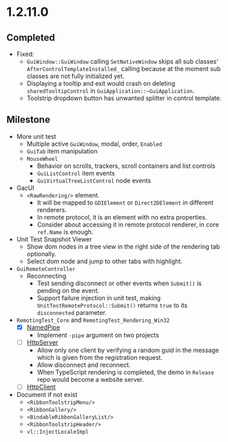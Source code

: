 # 1.2.11.0

## Completed

- Fixed:
  - `GuiWindow::GuiWindow` calling `SetNativeWindow` skips all sub classes' `AfterControlTemplateInstalled_` calling because at the moment sub classes are not fully initialized yet.
  - Displaying a tooltip and exit would crash on deleting `sharedTooltipControl` in `GuiApplication::~GuiApplication`.
  - Toolstrip dropdown button has unwanted splitter in control template.

## Milestone

- More unit test
  - Multiple active `GuiWindow`, modal, order, `Enabled`
  - `GuiTab` item manipulation
  - `MouseWheel`
    - Behavior on scrolls, trackers, scroll containers and list controls
    - `GuiListControl` item events
    - `GuiVirtualTreeListControl` node events
- GacUI
  - `<RawRendering/>` element.
    - It will be mapped to `GDIElement` or `Direct2DElement` in different renderers.
    - In remote protocol, it is an element with no extra properties.
    - Consider about accessing it in remote protocol renderer, in core `ref.Name` is enough.
- Unit Test Snapshot Viewer
  - Show dom nodes in a tree view in the right side of the rendering tab optionally.
  - Select dom node and jump to other tabs with highlight.
- `GuiRemoteController`
  - Reconnecting
    - Test sending disconnect or other events when `Submit()` is pending on the event.
    - Support failure injection in unit test, making `UnitTestRemoteProtocol::Submit()` returns `true` to its `disconnected` parameter.
- `RemotingTest_Core` and `RemotingTest_Rendering_Win32`
  - [x] [NamedPipe](https://learn.microsoft.com/en-us/windows/win32/ipc/named-pipe-server-using-overlapped-i-o)
    - Implement `-pipe` argument on two projects
  - [ ] [HttpServer](https://learn.microsoft.com/en-us/windows/win32/http/using-http-server-api)
    - Allow only one client by verifying a random guid in the message which is given from the registration request.
    - Allow disconnect and reconnect.
    - When TypeScript rendering is completed, the demo in `Release` repo would become a website server.
  - [ ] [HttpClient](https://learn.microsoft.com/en-us/windows/win32/winhttp/winhttp-start-page)
- Document if not exist
  - `<RibbonToolstripMenu/>`
  - `<RibbonGallery/>`
  - `<BindableRibbonGalleryList/>`
  - `<RibbonToolstripHeader/>`
  - `vl::InjectLocaleImpl`
